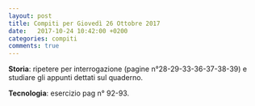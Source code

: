 ```yaml
---
layout: post
title: Compiti per Giovedì 26 Ottobre 2017
date:   2017-10-24 10:42:00 +0200
categories: compiti
comments: true
--- 
```

**Storia**: ripetere per interrogazione  (pagine n°28-29-33-36-37-38-39) e studiare gli appunti dettati sul quaderno.

**Tecnologia**: esercizio pag n° 92-93.
